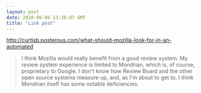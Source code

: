 ```yaml
---
layout: post
date: 2010-06-09 13:26:07 GMT
title: "Link post"
---
```

<http://curtisb.posterous.com/what-should-mozilla-look-for-in-an-automated>

> I think Mozilla would really benefit from a good review system.  My review system experience is limited to Mondrian, which is, of course, proprietary to Google.  I don't know how Review Board and the other open source systems measure up, and, as I'm about to get to, I think Mondrian itself has some notable deficiencies.